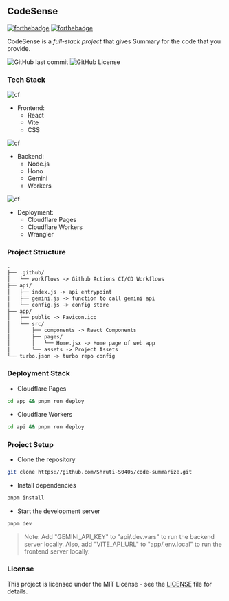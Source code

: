 ## CodeSense

[![forthebadge](https://forthebadge.com/images/badges/made-with-javascript.svg)](https://forthebadge.com)
[![forthebadge](https://forthebadge.com/images/badges/made-with-react.svg)](https://forthebadge.com)


CodeSense is a *_full-stack project_* that gives Summary for the code that you provide.

![GitHub last commit](https://img.shields.io/github/last-commit/Shruti-S0405/CodeSense)
![GitHub License](https://img.shields.io/github/license/Shruti-S0405/CodeSense)


### Tech Stack

![cf](https://skillicons.dev/icons?i=js,react,vite,css)

- Frontend: 
    - React
    - Vite
    - CSS

![cf](https://skillicons.dev/icons?i=nodejs,workers)

- Backend:
    - Node.js
    - Hono
    - Gemini
    - Workers

![cf](https://skillicons.dev/icons?i=cloudflare,workers)

- Deployment:
    - Cloudflare Pages
    - Cloudflare Workers
    - Wrangler

### Project Structure

```md
.
├── .github/
│   └── workflows -> Github Actions CI/CD Workflows
├── api/
│   ├── index.js -> api entrypoint
│   ├── gemini.js -> function to call gemini api
│   └── config.js -> config store
├── app/
│   ├── public -> Favicon.ico
│   └── src/
│       ├── components -> React Components
│       ├── pages/
│       │   └── Home.jsx -> Home page of web app
│       └── assets -> Project Assets
└── turbo.json -> turbo repo config
```

### Deployment Stack

- Cloudflare Pages

```bash
cd app && pnpm run deploy
```
- Cloudflare Workers

```bash
cd api && pnpm run deploy
```

### Project Setup

- Clone the repository

```bash
git clone https://github.com/Shruti-S0405/code-summarize.git
```
- Install dependencies

```bash
pnpm install
```
- Start the development server

```bash
pnpm dev
```

> Note: Add "GEMINI_API_KEY" to "api/.dev.vars" to run the backend server locally. Also, add "VITE_API_URL" to "app/.env.local" to run the frontend server locally.

### License

This project is licensed under the MIT License - see the [LICENSE](LICENSE) file for details.
